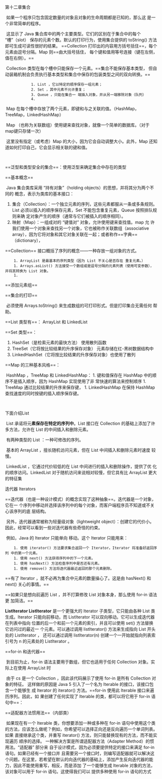 第十二章集合

​	如果一个程序只包含固定数量的对象且对象的生命周期都是已知的，那么这 是一个非常简单的程序。

​	这显示了 Java 集合库中的两个主要类型。它们的区别在于集合中的每个 “槽”（slot） 保存的元素个数。默认的打印行为，使用集合提供的 toString() 方法即可生成可读性很好的结果。 ==Collection 打印出的内容用方括号括住==，每个元素由逗号分隔。Map 则==由大括号括住， 每个键和值用等号连接（键在左侧，值在右侧）。==

​	Collection 类型在每个槽中只能保存一个元素。==集合不能保存基本类型， 但自动装箱机制会负责执行基本类型和集合中保存的包装类型之间的双向转换。==

   				1. List ，它以特定的顺序保存一组元素；
   				2. Set ，其中元素不允许重复；
   				3. Queue ，只能在集合一 端插入对象，并从另一端移除对象（队列）
   				4. 

​	Map 在每个槽中存放了两个元素，即键和与之关联的值。（HashMap，TreeMap，LinkedHashMap）

​	Map （也称为关联数组）使用键来查找对象，就像一个简单的数据库。（对于map键只存储一次）

​		这里没有指定（或考虑）Map 的大小，因为它会自动调整大小。此外，Map 还知道如何打印自己，它会显示相关联的键和值。



​	

==泛型和类型安全的集合==：使用泛型来确定集合中存在的类型

==基本概念==

​	Java 集合类库采用 “持有对象”（holding objects）的思想，并将其分为两个不同的 概念，表示为类库的基本接口：

1. 集合（Collection）：一个独立元素的序列，这些元素都服从一条或多条规则。List 必须以插入的顺序保存元素，Set 不能包含重复元素，Queue 按照排队规则来确 定对象产生的顺序（通常与它们被插入的顺序相同）。
2. 映射（Map）：一组成对的 “键值对” 对象，允许使用键来查找值。map 允 许我们使用一个对象来查找另一个对象，它也被称作关联数组（associative array），因为它将对象和其它对象关联在一起；或者称作==字典==（dictionary），

==Collection== 接口概括了序列的概念——一种存放一组对象的方式。

		1. ArrayList 是最基本的序列类型（因为 List 不关心是否存在 重复元素。）
		1. Arrays.asList() 方法接受一个数组或是逗号分隔的元素列表（使用可变参数）， 并将其转换为 List 对象。
		1. 

==添加元素组==

==集合的打印==

​		必须使用 Arrays.toString() 来生成数组的可打印形式。但是打印集合无需任何 帮助。



==List 类型有==： ArrayList  和   LinkedList

==Set 类型==：

1. HashSet（是检索元素的最快方法） 使用散列函数
2. TreeSet（它将按比较结果的升序保存对象） 元素存储在红-黑树数据结构中
3.  LinkedHashSet（它将按比较结果的升序保存对象）也使用了散列

==Map 的三种基本风格==：

​		HashMap ，TreeMap 和 LinkedHashMap：
		1. 键和值保存在 HashMap 中的顺序不是插入顺序，因为 HashMap 实现使用了非 常快速的算法来控制顺序
		1. TreeMap 通过比较结果的升序来保存键，
		1. LinkedHashMap 在保持 HashMap 查找速度的同时按键的插入顺序保存键。

​			

下面介绍List

​			List 承诺将元**素保存在特定的序列中**。List 接口在 Collection 的基础上添加了许 多方法，允许在 List 的中间插入和删除元素。

​			有两种类型的 List ：一种可修改的序列。

​				基本的 ArrayList ，擅长随机访问元素，但在 List 中间插入和删除元素时速度 较慢。

​				LinkedList ，它通过代价较低的在 List 中间进行的插入和删除操作，提供了优 化的顺序访问。LinkedList 对于随机访问来说相对较慢，但它具有比 ArrayList 更大的特征集

迭代器 Iterators

​		==迭代器（也是一种设计模式）的概念实现了这种抽象==。迭代器是一个对象，它在一 个序列中移动并选择该序列中的每个对象，而客户端程序员不知道或不关心该序列的底 层结构。

​		另外，迭代器通常被称为轻量级对象（lightweight object）：创建它的代价小。因此，经常可以看到一些对迭代器有些奇怪的约束。

​		例如，Java 的 Iterator 只能单向 移动。这个 Iterator 只能用来：

		1. 使用 iterator() 方法要求集合返回一个 Iterator。Iterator 将准备好返回序列 中的第一个元素。
		1. 使用 next() 方法获得序列中的下一个元素。
		1. 使用 hasNext() 方法检查序列中是否还有元素。
		1. 使用 remove() 方法将迭代器最近返回的那个元素删除。

==有了 Iterator ，就不必再为集合中元素的数量操心了。这是由 hasNext() 和 next() 关心的事情。==

 ==如果只是想向前遍历 List ，并不打算修改 List 对象本身，那么使用 for-in 语法更 加简洁。==							

**ListIterator ListIterator** 是一个更强大的 Iterator 子类型，它只能由各种 List 类生成。Iterator 只能向前移动，而 ListIterator 可以双向移动。它可以生成迭代器在列表中指向 位置的后一个和前一个元素的索引，并且可以使用 set() 方法替换它访问过的最近一 个元素。可以通过调用 listIterator() 方法来生成指向 List 开头处的 ListIterator ， 还可以通过调用 listIterator(n) 创建一个一开始就指向列表索引号为 n 的元素处的 ListIterator 。

==for-in 和迭代器==

​		到目前为止，for-in 语法主要用于数组，但它也适用于任何 Collection 对象。实 际上在使用 ArrayList 时

​		由于 cs 是一个 Collection ，因此该代码展示了使用 for-in 是所有 Collection 对 象的特征。 这样做的原因是 Java 5 引入了一个名为 Iterable 的接口，该接口包含一个能够生 成 Iterator 的 iterator() 方法。==for-in 使用此 Iterable 接口来遍历序列。因此，如 果创建了任何实现了 Iterable 的类，都可以将它用于 for-in 语句中==：

==适配器方法惯用法==（内部类）

​		如果现在有一个 Iterable 类，你想要添加一种或多种在 for-in 语句中使用这个类 的方法，应该怎么做呢？例如，你希望可以选择正向还是反向遍历一个单词列表。如果 直接继承这个类，并重写 iterator() 方法，则只能替换现有的方法，而不能实现遍历 顺序的选择。 一种解决方案是所谓适配器方法（Adapter Method）的惯用法。“适配器” 部分来 自于设计模式，因为必须要提供特定的接口来满足 for-in 语句。如果已经有一个接口并 且需要另一个接口时，则编写适配器就可以解决这个问题。在这里，若希望在默认的向迭代器的基础上，添加产生反向迭代器的能力，因此不能使用重写，相反，而是添加 了一个能够生成 Iterable 对象的方法，该对象可以用于 for-in 语句。这使得我们可以 提供多种使用 for-in 语句的方式
